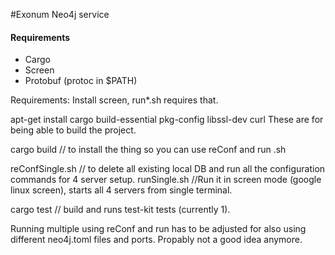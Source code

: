 #Exonum Neo4j service

#### Requirements

- Cargo 
- Screen
- Protobuf (protoc in $PATH)


Requirements: Install screen, run*.sh requires that.

apt-get install
	cargo
	build-essential
	pkg-config
	libssl-dev
	curl
These are for being able to build the project.

cargo build // to install the thing so you can use reConf and run .sh

reConfSingle.sh // to delete all existing local DB and run all the configuration commands for 4 server setup.
runSingle.sh //Run it in screen mode (google linux screen), starts all 4 servers from single terminal.

cargo test // build and runs test-kit tests (currently 1).

Running multiple using reConf and run has to be adjusted for also using different neo4j.toml files and ports.
Propably not a good idea anymore.